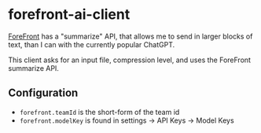 # forefront-ai-client

[ForeFront](https://www.forefront.ai/) has a "summarize" API, that allows me to send in larger blocks of text, than I can with the currently popular ChatGPT.

This client asks for an input file, compression level, and uses the ForeFront summarize API.

## Configuration

- `forefront.teamId` is the short-form of the team id
- `forefront.modelKey` is found in settings -> API Keys -> Model Keys